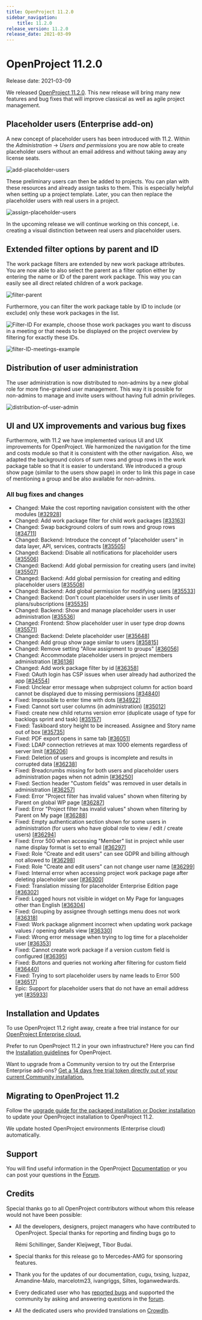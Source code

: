 ```yaml
---
title: OpenProject 11.2.0
sidebar_navigation:
    title: 11.2.0
release_version: 11.2.0
release_date: 2021-03-09
---
```


# OpenProject 11.2.0

Release date: 2021-03-09

We released [OpenProject 11.2.0](https://community.openproject.org/versions/1461).
This new release will bring many new features and bug fixes that will improve classical as well as agile project management.

## Placeholder users (Enterprise add-on)

A new concept of placeholder users has been introduced with 11.2. Within the *Administration* -> *Users and permissions* you are now able to create placeholder users without an email address and without taking away any license seats.

![add-placeholder-users](add-placeholder-users.png)

These preliminary users can then be added to projects. You can plan  with these resources and already assign tasks to them. This is  especially helpful when setting up a project template. Later, you can  then replace the placeholder users with real users in a project.

![assign-placeholder-users](assign-placeholder-users.png)

In the upcoming release we will continue working on this concept,  i.e. creating a visual distinction between real users and placeholder  users.

## Extended filter options by parent and ID

The work package filters are extended by new work package  attributes. You are now able to also select the parent as a filter option either by entering the name or ID of the parent work package. This way you can easily see all direct related children of a work package.

![filter-parent](filter-parent.png)

Furthermore, you can filter the work package table by ID to include (or exclude) only these work packages in the list.

![Filter-ID](Filter-ID.png)
 For example, choose those work packages you want to discuss in a meeting or that needs to be displayed on the project overview by filtering for exactly these IDs.

![filter-ID-meetings-example](filter-ID-meetings-example.png)

## Distribution of user administration

The user administration is now distributed to non-admins by a new  global role for more fine-grained user management. This way it is possible for non-admins to manage and invite users without having full admin privileges.

![distribution-of-user-admin](distribution-of-user-admin.png)

## UI and UX improvements and various bug fixes

Furthermore, with 11.2 we have implemented various UI and UX  improvements for OpenProject. We harmonized the navigation for the time and costs module so that it is consistent with the other navigation.  Also, we adapted the background colors of sum rows and group rows in the work package table so that it is easier to understand. We introduced a group show page (similar to the users show page) in order to link this page in case of mentioning a group and be also available for non-admins.

### All bug fixes and changes

- Changed: Make the cost reporting navigation consistent with the other modules \[[#32928](https://community.openproject.org/wp/32928)\]
- Changed: Add work package filter for child work packages \[[#33163](https://community.openproject.org/wp/33163)\]
- Changed: Swap background colors of sum rows and group rows \[[#34711](https://community.openproject.org/wp/34711)\]
- Changed: Backend: Introduce the concept of "placeholder users" in data layer, API, services, contracts \[[#35505](https://community.openproject.org/wp/35505)\]
- Changed: Backend: Disable all notifications for placeholder users \[[#35506](https://community.openproject.org/wp/35506)\]
- Changed: Backend: Add global permission for creating users (and invite)  \[[#35507](https://community.openproject.org/wp/35507)\]
- Changed: Backend: Add global permission for creating and editing placeholder users \[[#35508](https://community.openproject.org/wp/35508)\]
- Changed: Backend: Add global permission for modifying users \[[#35533](https://community.openproject.org/wp/35533)\]
- Changed: Backend: Don't count placeholder users in user limits of plans/subscriptions \[[#35535](https://community.openproject.org/wp/35535)\]
- Changed: Backend: Show and manage placeholder users in user administration \[[#35536](https://community.openproject.org/wp/35536)\]
- Changed: Frontend: Show placeholder user in user type drop downs \[[#35571](https://community.openproject.org/wp/35571)\]
- Changed:  Backend: Delete placeholder user \[[#35648](https://community.openproject.org/wp/35648)\]
- Changed: Add group show page similar to users \[[#35815](https://community.openproject.org/wp/35815)\]
- Changed: Remove setting "Allow assignment to groups"  \[[#36056](https://community.openproject.org/wp/36056)\]
- Changed: Accommodate placeholder users in project members administration \[[#36136](https://community.openproject.org/wp/36136)\]
- Changed: Add work package filter by id \[[#36358](https://community.openproject.org/wp/36358)\]
- Fixed: OAuth login has CSP issues when user already had authorized the app \[[#34554](https://community.openproject.org/wp/34554)\]
- Fixed: Unclear error message when subproject column for action board cannot be displayed due to missing permissions \[[#34840](https://community.openproject.org/wp/34840)\]
- Fixed: Impossible to enter time with dots \[[#34922](https://community.openproject.org/wp/34922)\]
- Fixed: Cannot sort user columns (in administration) \[[#35012](https://community.openproject.org/wp/35012)\]
- Fixed: create new child returns version error (duplicate usage of type for backlogs sprint and task) \[[#35157](https://community.openproject.org/wp/35157)\]
- Fixed: Taskboard story height to be increased. Assignee and Story name out of box \[[#35735](https://community.openproject.org/wp/35735)\]
- Fixed: PDF export opens in same tab \[[#36051](https://community.openproject.org/wp/36051)\]
- Fixed: LDAP connection retrieves at max 1000 elements regardless of server limit \[[#36206](https://community.openproject.org/wp/36206)\]
- Fixed: Deletion of users and groups is incomplete and results in corrupted data \[[#36238](https://community.openproject.org/wp/36238)\]
- Fixed: Breadcrumbs missing for both users and placeholder users administration pages when not admin \[[#36250](https://community.openproject.org/wp/36250)\]
- Fixed: Section header "Custom fields" was removed in user details in administration \[[#36257](https://community.openproject.org/wp/36257)\]
- Fixed: Error "Project filter has invalid values" shown when filtering by Parent on global WP page \[[#36287](https://community.openproject.org/wp/36287)\]
- Fixed: Error "Project filter has invalid values" shown when filtering by Parent on My page \[[#36288](https://community.openproject.org/wp/36288)\]
- Fixed: Empty authentication section shown for some users in administration (for users who have global role to view / edit / create users) \[[#36294](https://community.openproject.org/wp/36294)\]
- Fixed: Error 500 when accessing "Member" list in project while user name display format is set to email \[[#36297](https://community.openproject.org/wp/36297)\]
- Fixed: Role "Create and edit users" can see GDPR and billing although not allowed to \[[#36298](https://community.openproject.org/wp/36298)\]
- Fixed: Role "Create and edit users" can not change user name \[[#36299](https://community.openproject.org/wp/36299)\]
- Fixed: Internal error when accessing project work package page after deleting placeholder user \[[#36300](https://community.openproject.org/wp/36300)\]
- Fixed: Translation missing for placeholder Enterprise Edition page \[[#36302](https://community.openproject.org/wp/36302)\]
- Fixed: Logged hours not visible in widget on My Page for languages other than English \[[#36304](https://community.openproject.org/wp/36304)\]
- Fixed: Grouping by assignee through settings menu does not work \[[#36318](https://community.openproject.org/wp/36318)\]
- Fixed: Work package alignment incorrect when updating work package values / opening details view \[[#36330](https://community.openproject.org/wp/36330)\]
- Fixed: Wrong error message when trying to log time for a placeholder user \[[#36353](https://community.openproject.org/wp/36353)\]
- Fixed: Cannot create work package if a version custom field is configured \[[#36395](https://community.openproject.org/wp/36395)\]
- Fixed: Buttons and queries not working after filtering for custom field \[[#36440](https://community.openproject.org/wp/36440)\]
- Fixed: Trying to sort placeholder users by name leads to Error 500 \[[#36517](https://community.openproject.org/wp/36517)\]
- Epic: Support for placeholder users that do not have an email address yet \[[#35933](https://community.openproject.org/wp/35933)\]

## Installation and Updates

To use OpenProject 11.2 right away, create a free trial instance for our [OpenProject Enterprise cloud.](https://start.openproject.com/)

Prefer to run OpenProject 11.2 in your own infrastructure?
 Here you can find the [Installation guidelines](../../../installation-and-operations) for OpenProject.

Want to upgrade from a Community version to try out the Enterprise Enterprise add-ons? [Get a 14 days free trial token directly out of your current Community installation.](https://www.openproject.org/enterprise-edition/)

## Migrating to OpenProject 11.2

Follow the [upgrade guide for the packaged installation or Docker installation](../../../installation-and-operations/operation/upgrading/) to update your OpenProject installation to OpenProject 11.2.

We update hosted OpenProject environments (Enterprise cloud) automatically.

## Support

You will find useful information in the OpenProject [Documentation](https://www.openproject.org/docs) or you can post your questions in the [Forum](https://community.openproject.org/projects/openproject/boards).

## Credits

Special thanks go to all OpenProject contributors without whom this release would not have been possible:

- All the developers, designers, project managers who have contributed to OpenProject. Special thanks for reporting and finding bugs go to

  Rémi Schillinger, Sander Kleijwegt, Tibor Budai.

- Special thanks for this release go to Mercedes-AMG for sponsoring features.

- Thank you for the updates of our documentation, cugu, txsing, luzpaz, Amandine-Malo, marcelotm23, ivangriggs, Siltes, loganwedwards.

- Every dedicated user who has [reported bugs](../../../development/report-a-bug/) and supported the community by asking and answering questions in the [forum](https://community.openproject.org/projects/openproject/boards).

- All the dedicated users who provided translations on [CrowdIn](https://crowdin.com/projects/opf).
